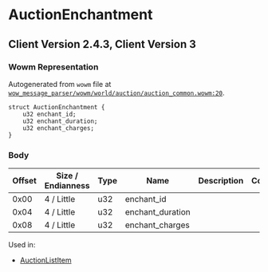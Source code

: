 # AuctionEnchantment

## Client Version 2.4.3, Client Version 3

### Wowm Representation

Autogenerated from `wowm` file at [`wow_message_parser/wowm/world/auction/auction_common.wowm:20`](https://github.com/gtker/wow_messages/tree/main/wow_message_parser/wowm/world/auction/auction_common.wowm#L20).
```rust,ignore
struct AuctionEnchantment {
    u32 enchant_id;
    u32 enchant_duration;
    u32 enchant_charges;
}
```
### Body

| Offset | Size / Endianness | Type | Name | Description | Comment |
| ------ | ----------------- | ---- | ---- | ----------- | ------- |
| 0x00 | 4 / Little | u32 | enchant_id |  |  |
| 0x04 | 4 / Little | u32 | enchant_duration |  |  |
| 0x08 | 4 / Little | u32 | enchant_charges |  |  |


Used in:
* [AuctionListItem](auctionlistitem.md)


